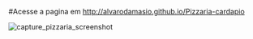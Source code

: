 #Acesse a pagina em http://alvarodamasio.github.io/Pizzaria-cardapio

![capture_pizzaria_screenshot](https://github.com/user-attachments/assets/55d19e47-4260-4227-accc-2697aa3975b8)
